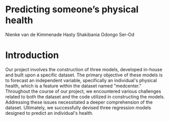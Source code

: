# Predicting someone’s physical health
Nienke van de Kimmenade
Hasty Shakibania
Odongo Ser-Od

# Introduction
Our project involves the construction of three models, developed in-house and built upon a specific dataset. The primary objective of these models is to forecast an independent variable, specifically an individual's physical health, which is a feature within the dataset named "medcenter." Throughout the course of our project, we encountered various challenges related to both the dataset and the code utilized in constructing the models. Addressing these issues necessitated a deeper comprehension of the dataset. Ultimately, we successfully devised three regression models designed to predict an individual's health.


